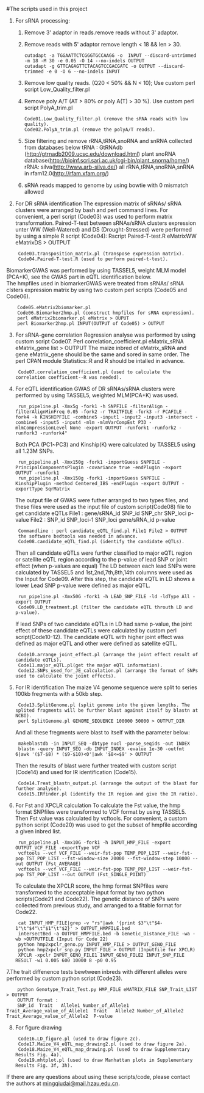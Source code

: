 #The scripts used in this project

1. For sRNA processing:
	1) Remove 3' adaptor in reads.remove reads without 3' adaptor.
	2) Remove reads with 5' adaptor remove length < 18 && len > 30.
        
           cutadapt -a TGGAATTCTCGGGTGCCAAGG -o  INPUT --discard-untrimmed -m 18 -M 30 -e 0.05 -O 14 --no-indels OUTPUT 
		   cutadapt -g GTTCAGAGTTCTACAGTCCGACGATC -o OUTPUT --discard-trimmed -e 0 -O 6 --no-indels INPUT 
		
    3) Remove low quality reads. (Q20 < 50% && N < 10);
        Use custom perl script Low_Quality_filter.pl
    4) Remove poly A/T (AT > 80% or poly A(T) > 30 %).
        Use custom perl script PolyA_trim.pl
        
           Code01.Low_Quality_filter.pl (remove the sRNA reads with low quality). 
           Code02.PolyA_trim.pl (remove the polyA/T reads).
           
    5) Size filtering and remove rRNA,tRNA,snoRNA and snRNA collected from databases below
        tRNA : GtRNAdb (http://gtrnadb2009.ucsc.edu/download.html)
        plant snoRNA database(http://bioinf.scri.sari.ac.uk/cgi-bin/plant_snorna/home/)
        rRNA:  silva(http://www.arb-silva.de/)
        all rRNA,tRNA,snoRNA,snRNA in rfam12.0(http://rfam.xfam.org/)
    6) sRNA reads mapped to genome by using bowtie with 0 mismatch allowed

2. For DR sRNA identification
    The expression matrix of sRNAs/ sRNA clusters were arranged by bash and perl command lines. For convenient, a perl script (Code03) was used to perform matrix transformation.
Paired-T-test between sRNAs/sRNA clusters expression unter WW (Well-Watered) and DS (Drought-Stressed) were performed by using a simple R script (Code04): Rscript Paired-T-test.R eMatrixWW eMatrixDS > OUTPUT

        Code03.transposition_matrix.pl (transpose expression matrix).
        Code04.Paired-T-test.R (used to perform paired-t-test).

BiomarkerGWAS was performed by using TASSEL5, weight MLM model (PCA+K), see the GWAS part in eQTL identification below.   
The hmpfiles used in biomarkerGWAS were treated from sRNAs/ sRNA clsters expression matrix by using two custom perl scripts (Code05 and Code06).
    
        Code05.eMatrix2biomarker.pl
        Code06.Biomarker2hmp.pl (construct hmpfiles for sRNA expression). 
        perl eMatrix2biomarker.pl eMatrix > OUPUT
        perl Biomarker2hmp.pl INPUT(OUTPUT of Code05) > OUTPUT  
    
3. For sRNA-gene correlation
    Regression analyse was performed by using custom script Code07. Perl correlation_coefficient.pl eMatrix_sRNA eMatrix_gene list > OUTPUT
The maize inbred of eMatrix_sRNA and gene eMatrix_gene should be the same and sored in same order. The perl CPAN module Statistics::R and R should be intalled in advance. 

        Code07.correlation_coefficient.pl (used to calculate the correlation coefficient--R was needed). 
    
4. For eQTL identification
    GWAS of DR sRNAs/sRNA clusters were performed by using TASSEL5, weighted MLM(PCA+K) was used.
    
        run_pipeline.pl -Xmx5g -fork1 -h SNPFILE -filterAlign -filterAlignMinFreq 0.05 -fork2 -r TRAITFILE -fork3 -r PCAFILE -fork4 -k KINSHIPFILE -combine5 -input1 -input2 -input3 -intersect -combine6 -input5 -input4 -mlm -mlmVarCompEst P3D -mlmCompressionLevel None -export OUTPUT -runfork1 -runfork2 -runfork3 -runfork4" 

    Both PCA (PC1~PC3) and Kinship(K) were calculated by TASSEL5 using all 1.23M SNPs.
        
        run_pipeline.pl -Xmx150g -fork1 -importGuess SNPFILE -PrincipalComponentsPlugin -covariance true -endPlugin -export OUTPUT -runfork1
        run_pipeline.pl -Xmx150g -fork1 -importGuess SNPFILE -KinshipPlugin -method Centered_IBS -endPlugin -export OUTPUT -exportType SqrMatrix

    The output file of GWAS were futher arranged to two types files, and these files were used as the input file of custom script(Code08) file to get candidate eQTLs
    File1 :
    gene/sRNA_id    SNP_id  SNP_chr SNP_loci    p-value
    File2 :
    SNP_id  SNP_loci-1  SNP_loci    gene/sRNA_id    p-value
        
        Commandline : perl candidate_eQTL_find.pl File1 File2 > OUTPUT
        the software bedtools was needed in advance.
        Code08.candidate_eQTL_find.pl (identify the candidate eQTLs). 

    Then all candidate eQTLs were further classified to major eQTL region or satellite eQTL region according to the p-value of lead SNP or joint effect (when p-values are equal) 
The LD between each lead SNPs were calculated by TASSEL5 and 1st,2nd,7th,8th,14th columns were used as the Input for Code09. After this step, the candidate eQTL in LD shows a lower Lead SNP p-value were defined as major eQTL.
    
        run_pipeline.pl -Xmx50G -fork1 -h LEAD_SNP_FILE -ld -ldType All -export OUTPUT
        Code09.LD_treatment.pl (filter the candidate eQTL throuth LD and p-value). 
    
   If lead SNPs of two candidate eQTLs in LD had same p-value, the joint effect of these candidate eQTLs were calculated by custom perl script(Code10-12). The candidate eQTL with higher joint effect was defined as major eQTL and other were defined as satellite eQTL.
    
        Code10.arrange_joint_effect.pl (arrange the joint effect result of candidate eQTLs). 
        Code11.major_eQTL.pl(get the major eQTL information). 
        Code12.SNPs_used_for_JE_calculation.pl (arrange the format of SNPs used to calculate the joint effects). 
    
5. For IR identification
   The maize V4 genome sequence were split to series 100kb fregments with a 50kb step.
        
        Code13.SplitGenome.pl (split genome into the given lengths. The splited fragments will be further blast against itself by blastn at NCBI).
        perl SplitGenome.pl GENOME_SEQUENCE 100000 50000 > OUTPUT_DIR
        
   And all these fregments were blast to itself with the parameter below: 
  
        makeblastdb -in INPUT_SEQ -dbtype nucl -parse_seqids -out INDEX
        blastn -query INPUT_SEQ -db INPUT_INDEX -evalue 1e-30 -outfmt 6|awk '($7-$8) * ($9-$10)<0'|awk '$8<=$9' > OUTPUT
        
   Then the results of blast were further treated with custom script (Code14) and used for IR identification (Code15).

        Code14.Treat_blastn_output.pl (arrange the output of the blast for further analyse).
        Code15.IRfinder.pl (identify the IR region and give the IR ratio). 
        
6. For Fst and XPCLR calculation
   To calculate the Fst value, the hmp format SNPfiles were transformed to VCF format by using TASSEL5. Then Fst value was calculated by vcftools. For convenient, a custom python script (Code20) was used to get the subset of hmpfile according a given inbred list.
   
        run_pipeline.pl -Xmx10G -fork1 -h INPUT_HMP_FILE -export OUTPUT_VCF_FILE -exportType VCF 
        vcftools --vcf VCF_FILE --weir-fst-pop TEMP_POP_LIST --weir-fst-pop TST_POP_LIST --fst-window-size 20000 --fst-window-step 10000 --out OUTPUT (Fst_AVERAGE)
        vcftools --vcf VCF_FILE --weir-fst-pop TEMP_POP_LIST --weir-fst-pop TST_POP_LIST --out OUTPUT (Fst_SINGLE_POINT)
   To calculate the XPCLR score, the hmp format SNPfiles were transformed to the accecptable input format by two python scripts(Code21 and Code22). The genetic distance of SNPs were collected from previous study, and arranged to a fitable format for Code22.
   
        cat INPUT_HMP_FILE|grep -v "rs"|awk '{print $3"\t"$4-1"\t"$4"\t"$1"\t"$2}' > OUTPUT_HMPFILE.bed
        intersectBed -a OUTPUT_HMPFILE.bed -b Genetic_Distance_FILE -wa -wb >OUTPUTFILE (Input for Code 22)
        python hmp2xpclr_geno.py INPUT_HMP_FILE > OUTPUT_GENO_FILE
        python hmp2xpclr_snp.py INPUT_FILE > OUTPUT (Inputfile for XPCLR)
        XPCLR -xpclr INPUT_GENO_FILE1 INPUT_GENO_FILE2 INPUT_SNP_FILE RESULT -w1 0.005 600 10000 8 -p0 0.95 
7.The trait diffenence tests bewtween inbreds with different alleles were performed by custom python script (Code23). 
       
        python Genotype_Trait_Test.py HMP_FILE eMATRIX_FILE SNP_Trait_LIST > OUTPUT 
        OUTPUT format :
        SNP_id	Trait	Allele1	Number_of_Allele1	Trait_Average_value_of_Allele1	Trait	Allele2	Number_of_Allele2	Trait_Average_value_of_Allele2	P-value
   
8. For figure drawing

        Code16.LD_figure.pl (used to draw figure 2c). 
        Code17.Maize_V4_eQTL_map_drawing2.pl (used to draw figure 2a). 
        Code18.Maize_V4_eQTL_map_drawing.pl (used to draw Supplementary Results Fig. 4a).
        Code19.mhtplot.pl (used to draw Manhattan plots in Supplementary Results Fig. 3f, 3h). 
                
If there are any questions about using these scripts/code, please contact the authors at mingqiudai@mail.hzau.edu.cn.
